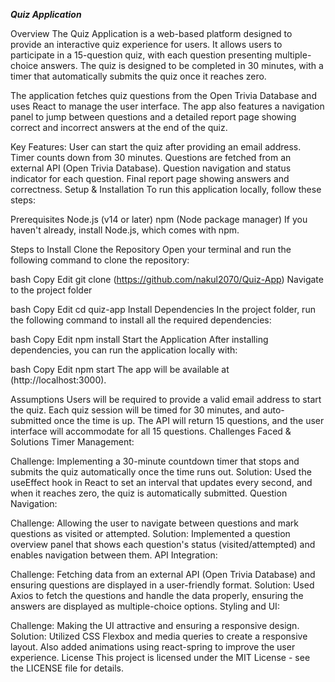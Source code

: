 ***Quiz Application***


Overview
The Quiz Application is a web-based platform designed to provide an interactive quiz experience for users. It allows users to participate in a 15-question quiz, with each question presenting multiple-choice answers. The quiz is designed to be completed in 30 minutes, with a timer that automatically submits the quiz once it reaches zero.

The application fetches quiz questions from the Open Trivia Database and uses React to manage the user interface. The app also features a navigation panel to jump between questions and a detailed report page showing correct and incorrect answers at the end of the quiz.

Key Features:
User can start the quiz after providing an email address.
Timer counts down from 30 minutes.
Questions are fetched from an external API (Open Trivia Database).
Question navigation and status indicator for each question.
Final report page showing answers and correctness.
Setup & Installation
To run this application locally, follow these steps:

Prerequisites
Node.js (v14 or later)
npm (Node package manager)
If you haven't already, install Node.js, which comes with npm.

Steps to Install
Clone the Repository Open your terminal and run the following command to clone the repository:

bash
Copy
Edit
git clone (https://github.com/nakul2070/Quiz-App)
Navigate to the project folder

bash
Copy
Edit
cd quiz-app
Install Dependencies In the project folder, run the following command to install all the required dependencies:

bash
Copy
Edit
npm install
Start the Application After installing dependencies, you can run the application locally with:

bash
Copy
Edit
npm start
The app will be available at (http://localhost:3000).

Assumptions
Users will be required to provide a valid email address to start the quiz.
Each quiz session will be timed for 30 minutes, and auto-submitted once the time is up.
The API will return 15 questions, and the user interface will accommodate for all 15 questions.
Challenges Faced & Solutions
Timer Management:

Challenge: Implementing a 30-minute countdown timer that stops and submits the quiz automatically once the time runs out.
Solution: Used the useEffect hook in React to set an interval that updates every second, and when it reaches zero, the quiz is automatically submitted.
Question Navigation:

Challenge: Allowing the user to navigate between questions and mark questions as visited or attempted.
Solution: Implemented a question overview panel that shows each question's status (visited/attempted) and enables navigation between them.
API Integration:

Challenge: Fetching data from an external API (Open Trivia Database) and ensuring questions are displayed in a user-friendly format.
Solution: Used Axios to fetch the questions and handle the data properly, ensuring the answers are displayed as multiple-choice options.
Styling and UI:

Challenge: Making the UI attractive and ensuring a responsive design.
Solution: Utilized CSS Flexbox and media queries to create a responsive layout. Also added animations using react-spring to improve the user experience.
License
This project is licensed under the MIT License - see the LICENSE file for details.
